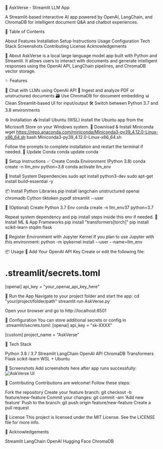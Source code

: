 🧠 AskVerse - Streamlit LLM App

A Streamlit-based interactive AI app powered by OpenAI, LangChain, and ChromaDB for intelligent document Q&A and chatbot experiences.


📝 Table of Contents

About
Features
Installation
Setup Instructions
Usage
Configuration
Tech Stack
Screenshots
Contributing
License
Acknowledgements


📌 About
AskVerse is a local large language model app built with Python and Streamlit. It allows users to interact with documents and generate intelligent responses using the OpenAI API, LangChain pipelines, and ChromaDB vector storage.

✨ Features

🧠 Chat with LLMs using OpenAI API
📄 Ingest and analyze PDF or unstructured documents
🗃️ Use ChromaDB for document embedding
📊 Clean Streamlit-based UI for input/output
🛠️ Switch between Python 3.7 and 3.8 environments


⚙️ Installation
📥 Install Ubuntu (WSL)
Install the Ubuntu app from the Microsoft Store on your Windows system.
🐍 Download & Install Miniconda
wget https://repo.anaconda.com/miniconda/Miniconda3-py39_4.12.0-Linux-x86_64.sh
bash Miniconda3-py39_4.12.0-Linux-x86_64.sh

Follow the prompts to complete installation and restart the terminal if needed.
🔄 Update Conda
conda update conda


🚀 Setup Instructions
✅ Create Conda Environment (Python 3.8)
conda create -n llm_env python=3.8
conda activate llm_env

🔧 Install System Dependencies
sudo apt install python3-dev
sudo apt-get install build-essential -y

📦 Install Python Libraries
pip install langchain unstructured openai chromadb Cython tiktoken pypdf streamlit --user

🧪 (Optional) Create Python 3.7 Env
conda create -n llm_env37 python=3.7

Repeat system dependency and pip install steps inside this env if needed.
🧠 Install ML & App Frameworks
pip install "transformers[torch]"
pip install scikit-learn stqdm flask

🧠 Register Environment with Jupyter Kernel
If you plan to use Jupyter with this environment:
python -m ipykernel install --user --name=llm_env


📦 Usage
🔑 Add Your OpenAI API Key
Create or edit the following file:
# .streamlit/secrets.toml
[openai]
api_key = "your_openai_api_key_here"

🚀 Run the App
Navigate to your project folder and start the app:
cd "your/project/folder/path"
streamlit run AskVerse.py

Open your browser and go to http://localhost:8501

🔐 Configuration
You can store additional secrets or config in .streamlit/secrets.toml:
[openai]
api_key = "sk-XXXX"

[custom]
project_name = "AskVerse"


🧰 Tech Stack

Python 3.8 / 3.7
Streamlit
LangChain
OpenAI API
ChromaDB
Transformers
Flask
scikit-learn
WSL + Ubuntu


📸 Screenshots
Add screenshots here after app runs successfully:
![AskVerse UI](screenshots/app_ui.png)


🤝 Contributing
Contributions are welcome! Follow these steps:

Fork the repository
Create your feature branch: git checkout -b feature/new-feature
Commit your changes: git commit -am 'Add new feature'
Push to the branch: git push origin feature/new-feature
Create a pull request


📄 License
This project is licensed under the MIT License. See the LICENSE file for more info.

🙏 Acknowledgements

Streamlit
LangChain
OpenAI
Hugging Face
ChromaDB

